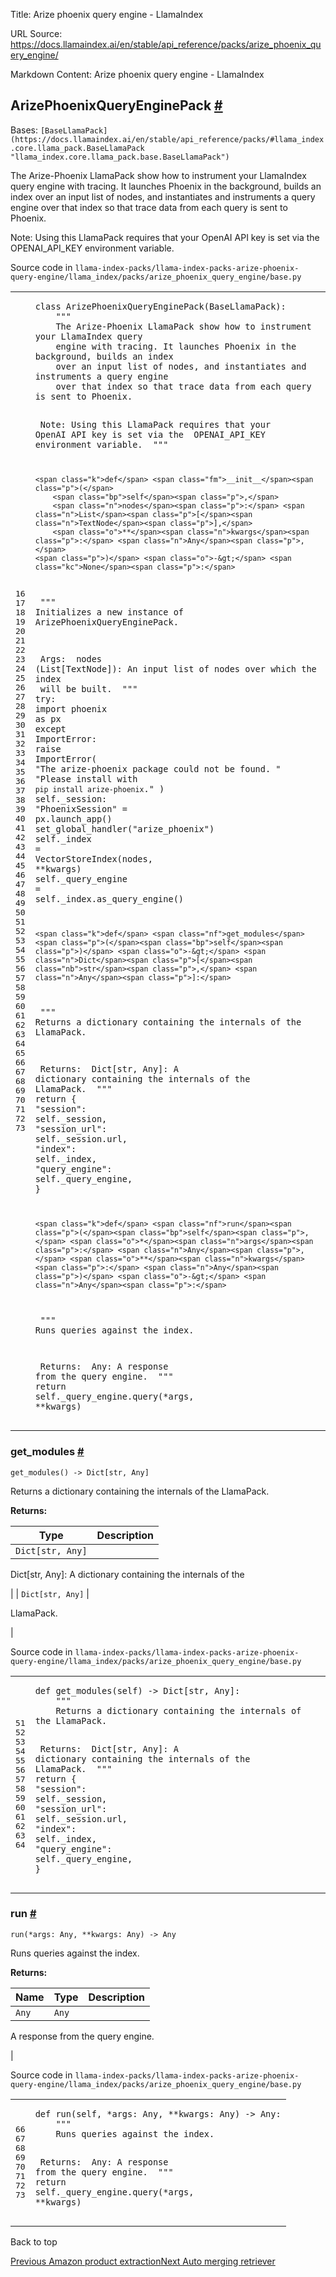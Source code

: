 Title: Arize phoenix query engine - LlamaIndex

URL Source: https://docs.llamaindex.ai/en/stable/api_reference/packs/arize_phoenix_query_engine/

Markdown Content:
Arize phoenix query engine - LlamaIndex


ArizePhoenixQueryEnginePack [#](https://docs.llamaindex.ai/en/stable/api_reference/packs/arize_phoenix_query_engine/#llama_index.packs.arize_phoenix_query_engine.ArizePhoenixQueryEnginePack "Permanent link")
---------------------------------------------------------------------------------------------------------------------------------------------------------------------------------------------------------------

Bases: `[BaseLlamaPack](https://docs.llamaindex.ai/en/stable/api_reference/packs/#llama_index.core.llama_pack.BaseLlamaPack "llama_index.core.llama_pack.base.BaseLlamaPack")`

The Arize-Phoenix LlamaPack show how to instrument your LlamaIndex query engine with tracing. It launches Phoenix in the background, builds an index over an input list of nodes, and instantiates and instruments a query engine over that index so that trace data from each query is sent to Phoenix.

Note: Using this LlamaPack requires that your OpenAI API key is set via the OPENAI\_API\_KEY environment variable.

Source code in `llama-index-packs/llama-index-packs-arize-phoenix-query-engine/llama_index/packs/arize_phoenix_query_engine/base.py`

<table class="highlighttable"><tbody><tr><td class="linenos"><div class="linenodiv"><pre><span></span><span class="normal">16</span>
<span class="normal">17</span>
<span class="normal">18</span>
<span class="normal">19</span>
<span class="normal">20</span>
<span class="normal">21</span>
<span class="normal">22</span>
<span class="normal">23</span>
<span class="normal">24</span>
<span class="normal">25</span>
<span class="normal">26</span>
<span class="normal">27</span>
<span class="normal">28</span>
<span class="normal">29</span>
<span class="normal">30</span>
<span class="normal">31</span>
<span class="normal">32</span>
<span class="normal">33</span>
<span class="normal">34</span>
<span class="normal">35</span>
<span class="normal">36</span>
<span class="normal">37</span>
<span class="normal">38</span>
<span class="normal">39</span>
<span class="normal">40</span>
<span class="normal">41</span>
<span class="normal">42</span>
<span class="normal">43</span>
<span class="normal">44</span>
<span class="normal">45</span>
<span class="normal">46</span>
<span class="normal">47</span>
<span class="normal">48</span>
<span class="normal">49</span>
<span class="normal">50</span>
<span class="normal">51</span>
<span class="normal">52</span>
<span class="normal">53</span>
<span class="normal">54</span>
<span class="normal">55</span>
<span class="normal">56</span>
<span class="normal">57</span>
<span class="normal">58</span>
<span class="normal">59</span>
<span class="normal">60</span>
<span class="normal">61</span>
<span class="normal">62</span>
<span class="normal">63</span>
<span class="normal">64</span>
<span class="normal">65</span>
<span class="normal">66</span>
<span class="normal">67</span>
<span class="normal">68</span>
<span class="normal">69</span>
<span class="normal">70</span>
<span class="normal">71</span>
<span class="normal">72</span>
<span class="normal">73</span></pre></div></td><td class="code"><div><pre><span></span><code><span class="k">class</span> <span class="nc">ArizePhoenixQueryEnginePack</span><span class="p">(</span><span class="n">BaseLlamaPack</span><span class="p">):</span>
<span class="w">    </span><span class="sd">"""</span>
<span class="sd">    The Arize-Phoenix LlamaPack show how to instrument your LlamaIndex query</span>
<span class="sd">    engine with tracing. It launches Phoenix in the background, builds an index</span>
<span class="sd">    over an input list of nodes, and instantiates and instruments a query engine</span>
<span class="sd">    over that index so that trace data from each query is sent to Phoenix.</span>

<span class="sd">    Note: Using this LlamaPack requires that your OpenAI API key is set via the</span>
<span class="sd">    OPENAI_API_KEY environment variable.</span>
<span class="sd">    """</span>

    <span class="k">def</span> <span class="fm">__init__</span><span class="p">(</span>
        <span class="bp">self</span><span class="p">,</span>
        <span class="n">nodes</span><span class="p">:</span> <span class="n">List</span><span class="p">[</span><span class="n">TextNode</span><span class="p">],</span>
        <span class="o">**</span><span class="n">kwargs</span><span class="p">:</span> <span class="n">Any</span><span class="p">,</span>
    <span class="p">)</span> <span class="o">-&gt;</span> <span class="kc">None</span><span class="p">:</span>
<span class="w">        </span><span class="sd">"""</span>
<span class="sd">        Initializes a new instance of ArizePhoenixQueryEnginePack.</span>

<span class="sd">        Args:</span>
<span class="sd">            nodes (List[TextNode]): An input list of nodes over which the index</span>
<span class="sd">            will be built.</span>
<span class="sd">        """</span>
        <span class="k">try</span><span class="p">:</span>
            <span class="kn">import</span> <span class="nn">phoenix</span> <span class="k">as</span> <span class="nn">px</span>
        <span class="k">except</span> <span class="ne">ImportError</span><span class="p">:</span>
            <span class="k">raise</span> <span class="ne">ImportError</span><span class="p">(</span>
                <span class="s2">"The arize-phoenix package could not be found. "</span>
                <span class="s2">"Please install with `pip install arize-phoenix`."</span>
            <span class="p">)</span>
        <span class="bp">self</span><span class="o">.</span><span class="n">_session</span><span class="p">:</span> <span class="s2">"PhoenixSession"</span> <span class="o">=</span> <span class="n">px</span><span class="o">.</span><span class="n">launch_app</span><span class="p">()</span>
        <span class="n">set_global_handler</span><span class="p">(</span><span class="s2">"arize_phoenix"</span><span class="p">)</span>
        <span class="bp">self</span><span class="o">.</span><span class="n">_index</span> <span class="o">=</span> <span class="n">VectorStoreIndex</span><span class="p">(</span><span class="n">nodes</span><span class="p">,</span> <span class="o">**</span><span class="n">kwargs</span><span class="p">)</span>
        <span class="bp">self</span><span class="o">.</span><span class="n">_query_engine</span> <span class="o">=</span> <span class="bp">self</span><span class="o">.</span><span class="n">_index</span><span class="o">.</span><span class="n">as_query_engine</span><span class="p">()</span>

    <span class="k">def</span> <span class="nf">get_modules</span><span class="p">(</span><span class="bp">self</span><span class="p">)</span> <span class="o">-&gt;</span> <span class="n">Dict</span><span class="p">[</span><span class="nb">str</span><span class="p">,</span> <span class="n">Any</span><span class="p">]:</span>
<span class="w">        </span><span class="sd">"""</span>
<span class="sd">        Returns a dictionary containing the internals of the LlamaPack.</span>

<span class="sd">        Returns:</span>
<span class="sd">            Dict[str, Any]: A dictionary containing the internals of the</span>
<span class="sd">            LlamaPack.</span>
<span class="sd">        """</span>
        <span class="k">return</span> <span class="p">{</span>
            <span class="s2">"session"</span><span class="p">:</span> <span class="bp">self</span><span class="o">.</span><span class="n">_session</span><span class="p">,</span>
            <span class="s2">"session_url"</span><span class="p">:</span> <span class="bp">self</span><span class="o">.</span><span class="n">_session</span><span class="o">.</span><span class="n">url</span><span class="p">,</span>
            <span class="s2">"index"</span><span class="p">:</span> <span class="bp">self</span><span class="o">.</span><span class="n">_index</span><span class="p">,</span>
            <span class="s2">"query_engine"</span><span class="p">:</span> <span class="bp">self</span><span class="o">.</span><span class="n">_query_engine</span><span class="p">,</span>
        <span class="p">}</span>

    <span class="k">def</span> <span class="nf">run</span><span class="p">(</span><span class="bp">self</span><span class="p">,</span> <span class="o">*</span><span class="n">args</span><span class="p">:</span> <span class="n">Any</span><span class="p">,</span> <span class="o">**</span><span class="n">kwargs</span><span class="p">:</span> <span class="n">Any</span><span class="p">)</span> <span class="o">-&gt;</span> <span class="n">Any</span><span class="p">:</span>
<span class="w">        </span><span class="sd">"""</span>
<span class="sd">        Runs queries against the index.</span>

<span class="sd">        Returns:</span>
<span class="sd">            Any: A response from the query engine.</span>
<span class="sd">        """</span>
        <span class="k">return</span> <span class="bp">self</span><span class="o">.</span><span class="n">_query_engine</span><span class="o">.</span><span class="n">query</span><span class="p">(</span><span class="o">*</span><span class="n">args</span><span class="p">,</span> <span class="o">**</span><span class="n">kwargs</span><span class="p">)</span>
</code></pre></div></td></tr></tbody></table>

### get\_modules [#](https://docs.llamaindex.ai/en/stable/api_reference/packs/arize_phoenix_query_engine/#llama_index.packs.arize_phoenix_query_engine.ArizePhoenixQueryEnginePack.get_modules "Permanent link")

```
get_modules() -> Dict[str, Any]
```

Returns a dictionary containing the internals of the LlamaPack.

**Returns:**

| Type | Description |
| --- | --- |
| `Dict[str, Any]` | 
Dict\[str, Any\]: A dictionary containing the internals of the



 |
| `Dict[str, Any]` | 

LlamaPack.



 |

Source code in `llama-index-packs/llama-index-packs-arize-phoenix-query-engine/llama_index/packs/arize_phoenix_query_engine/base.py`

<table class="highlighttable"><tbody><tr><td class="linenos"><div class="linenodiv"><pre><span></span><span class="normal">51</span>
<span class="normal">52</span>
<span class="normal">53</span>
<span class="normal">54</span>
<span class="normal">55</span>
<span class="normal">56</span>
<span class="normal">57</span>
<span class="normal">58</span>
<span class="normal">59</span>
<span class="normal">60</span>
<span class="normal">61</span>
<span class="normal">62</span>
<span class="normal">63</span>
<span class="normal">64</span></pre></div></td><td class="code"><div><pre><span></span><code><span class="k">def</span> <span class="nf">get_modules</span><span class="p">(</span><span class="bp">self</span><span class="p">)</span> <span class="o">-&gt;</span> <span class="n">Dict</span><span class="p">[</span><span class="nb">str</span><span class="p">,</span> <span class="n">Any</span><span class="p">]:</span>
<span class="w">    </span><span class="sd">"""</span>
<span class="sd">    Returns a dictionary containing the internals of the LlamaPack.</span>

<span class="sd">    Returns:</span>
<span class="sd">        Dict[str, Any]: A dictionary containing the internals of the</span>
<span class="sd">        LlamaPack.</span>
<span class="sd">    """</span>
    <span class="k">return</span> <span class="p">{</span>
        <span class="s2">"session"</span><span class="p">:</span> <span class="bp">self</span><span class="o">.</span><span class="n">_session</span><span class="p">,</span>
        <span class="s2">"session_url"</span><span class="p">:</span> <span class="bp">self</span><span class="o">.</span><span class="n">_session</span><span class="o">.</span><span class="n">url</span><span class="p">,</span>
        <span class="s2">"index"</span><span class="p">:</span> <span class="bp">self</span><span class="o">.</span><span class="n">_index</span><span class="p">,</span>
        <span class="s2">"query_engine"</span><span class="p">:</span> <span class="bp">self</span><span class="o">.</span><span class="n">_query_engine</span><span class="p">,</span>
    <span class="p">}</span>
</code></pre></div></td></tr></tbody></table>

### run [#](https://docs.llamaindex.ai/en/stable/api_reference/packs/arize_phoenix_query_engine/#llama_index.packs.arize_phoenix_query_engine.ArizePhoenixQueryEnginePack.run "Permanent link")

```
run(*args: Any, **kwargs: Any) -> Any
```

Runs queries against the index.

**Returns:**

| Name | Type | Description |
| --- | --- | --- |
| `Any` | `Any` | 
A response from the query engine.



 |

Source code in `llama-index-packs/llama-index-packs-arize-phoenix-query-engine/llama_index/packs/arize_phoenix_query_engine/base.py`

<table class="highlighttable"><tbody><tr><td class="linenos"><div class="linenodiv"><pre><span></span><span class="normal">66</span>
<span class="normal">67</span>
<span class="normal">68</span>
<span class="normal">69</span>
<span class="normal">70</span>
<span class="normal">71</span>
<span class="normal">72</span>
<span class="normal">73</span></pre></div></td><td class="code"><div><pre><span></span><code><span class="k">def</span> <span class="nf">run</span><span class="p">(</span><span class="bp">self</span><span class="p">,</span> <span class="o">*</span><span class="n">args</span><span class="p">:</span> <span class="n">Any</span><span class="p">,</span> <span class="o">**</span><span class="n">kwargs</span><span class="p">:</span> <span class="n">Any</span><span class="p">)</span> <span class="o">-&gt;</span> <span class="n">Any</span><span class="p">:</span>
<span class="w">    </span><span class="sd">"""</span>
<span class="sd">    Runs queries against the index.</span>

<span class="sd">    Returns:</span>
<span class="sd">        Any: A response from the query engine.</span>
<span class="sd">    """</span>
    <span class="k">return</span> <span class="bp">self</span><span class="o">.</span><span class="n">_query_engine</span><span class="o">.</span><span class="n">query</span><span class="p">(</span><span class="o">*</span><span class="n">args</span><span class="p">,</span> <span class="o">**</span><span class="n">kwargs</span><span class="p">)</span>
</code></pre></div></td></tr></tbody></table>

Back to top

[Previous Amazon product extraction](https://docs.llamaindex.ai/en/stable/api_reference/packs/amazon_product_extraction/)[Next Auto merging retriever](https://docs.llamaindex.ai/en/stable/api_reference/packs/auto_merging_retriever/)

